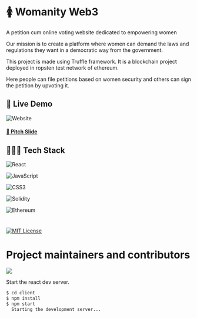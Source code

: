 # 🚺 Womanity Web3 

A petition cum online voting website dedicated to empowering women 

Our mission is to create a platform where women can demand the laws and regulations they want in a democratic way from the government.

This project is made using Truffle framework. It is a blockchain project deployed in ropsten test network of ethereum.

Here people can file petitions based on women security and others can sign the petition by upvoting it. 

## 🚀 Live Demo
![Website](https://img.shields.io/badge/website-up-greene)

#### [📒 Pitch Slide](https://www.canva.com/design/DAFKZsD0jPk/AMTY4kJf7oV3PlXxt4IhRg/edit?utm_content=DAFKZsD0jPk&utm_campaign=designshare&utm_medium=link2&utm_source=sharebutton)

## 👩🏼‍💻 Tech Stack
![React](https://img.shields.io/badge/React-20232A?style=for-the-badge&logo=react&logoColor=61DAFB)

![JavaScript](https://img.shields.io/badge/JavaScript-blue?style=for-the-badge&logo=javascript&logoColor=white)

![CSS3](https://img.shields.io/badge/CSS-orange?style=for-the-badge&logo=css3&logoColor=white)

![Solidity](https://img.shields.io/badge/Solidity-yellow?style=for-the-badge&logo=solidity&logoColor=white)

![Ethereum](https://img.shields.io/badge/ethereum-brown?style=for-the-badge&logo=ethereum&logoColor=white)

#
[![MIT License](https://img.shields.io/badge/License-MIT-green.svg)](https://choosealicense.com/licenses/mit/)

# Project maintainers and contributors

<a href="https://github.com/ayushshaw90/Womanity-Full-stack-web3/graphs/contributors">
   <img src="https://contrib.rocks/image?repo=ayushshaw90/Womanity-Full-stack-web3" />

</a>




Start the react dev server.

```sh
$ cd client
$ npm install
$ npm start
  Starting the development server...
```


